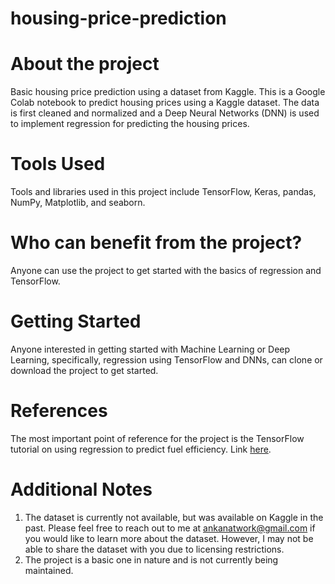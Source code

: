 # housing-price-prediction
# About the project
Basic housing price prediction using a dataset from Kaggle.
This is a Google Colab notebook to predict housing prices using a Kaggle dataset. The data is first cleaned and normalized and a Deep Neural Networks (DNN) is used to implement regression for predicting the housing prices.

# Tools Used
Tools and libraries used in this project include TensorFlow, Keras, pandas, NumPy, Matplotlib, and seaborn.

# Who can benefit from the project?
Anyone can use the project to get started with the basics of regression and TensorFlow.

# Getting Started
Anyone interested in getting started with Machine Learning or Deep Learning, specifically, regression using TensorFlow and DNNs, can clone or download the project to get started.

# References
The most important point of reference for the project is the TensorFlow tutorial on using regression to predict fuel efficiency. Link [here](https://www.tensorflow.org/tutorials/keras/regression).

# Additional Notes
1. The dataset is currently not available, but was available on Kaggle in the past. Please feel free to reach out to me at ankanatwork@gmail.com if you would like to learn more about the dataset. However, I may not be able to share the dataset with you due to licensing restrictions.
2. The project is a basic one in nature and is not currently being maintained.
